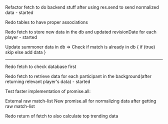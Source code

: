 Refactor fetch to do backend stuff after using res.send to send normalized data - started

Redo tables to have proper associations

Redo fetch to store new data in the db and updated revisionDate for each player - started

Update summoner data in db =>
  Check if match is already in db {
    if (true) skip
    else add data
  }

___________________________________________________

Redo fetch to check database first

Redo fetch to retrieve data for each participant in the background(after returning relevant player's data) - started

Test faster implementation of promise.all:

  External raw match-list
  New promise.all for normalizing data after getting raw match-list

Redo return of fetch to also calculate top trending data


